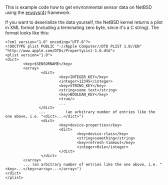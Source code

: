 This is example code how to get environmental sensor data on NetBSD
using the [envsys(4)](https://man.netbsd.org/envsys.4) framework.

If you want to deserialize the data yourself, the NetBSD kernel
returns a plist in XML format (including a terminating zero byte,
since it's a C string). The format looks like this:

```
<?xml version="1.0" encoding="UTF-8"?>
<!DOCTYPE plist PUBLIC "-//Apple Computer//DTD PLIST 1.0//EN" "http://www.apple.com/DTDs/PropertyList-1.0.dtd">
<plist version="1.0">
<dict>
        <key>$SENSORNAME</key>
        <array>
                <dict>
                        <key>INTEGER_KEY</key>
                        <integer>12345</integer>
                        <key>STRING_KEY</key>
                        <string>some text</string>
                        <key>BOOLEAN_KEY</key>
                        <true/>
                        ...
               </dict>
               ...         (an arbitrary number of entries like the one above, i.e. "<dict>...</dict>")
                <dict>
                        <key>device-properties</key>
                        <dict>
                                <key>device-class</key>
                                <string>something</string>
                                <key>refresh-timeout</key>
                                <integer>0x1e</integer>
                        </dict>
                </dict>
        </array>
        ... (an arbitrary number of entries like the one above, i.e. "<key>...</key><array>...</array>")
</dict>
</plist>
```
